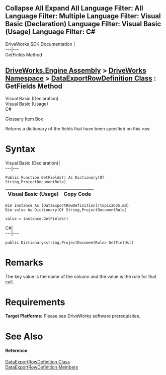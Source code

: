 Collapse All Expand All Language Filter: All  Language Filter: Multiple  Language Filter: Visual Basic (Declaration) Language Filter: Visual Basic (Usage) Language Filter: C#  
---  
DriveWorks SDK Documentation  |   
---|---  
GetFields Method   
  
[DriveWorks.Engine Assembly](topic2156.md) > [DriveWorks Namespace](topic2159.md) > [DataExportRowDefinition Class](topic2635.md) : GetFields Method  
---  
  
Visual Basic (Declaration)    
Visual Basic (Usage)    
C# 

Glossary Item Box

Returns a dictionary of the fields that have been specified on this row. 

# Syntax

Visual Basic (Declaration)|   
---|---  
      
    
    Public Function GetFields() As Dictionary(Of String,ProjectDocumentRule)  
  
Visual Basic (Usage)| Copy Code  
---|---  
      
    
    Dim instance As [DataExportRowDefinition](topic2635.md)
    Dim value As Dictionary(Of String,ProjectDocumentRule)
     
    value = instance.GetFields()  
  
C#|   
---|---  
      
    
    public Dictionary<string,ProjectDocumentRule> GetFields()  
  
# Remarks

The key value is the name of the column and the value is the rule for that cell.

# Requirements

**Target Platforms:** Please see DriveWorks software prerequisites.

# See Also

#### Reference

[DataExportRowDefinition Class](topic2635.md)   
[DataExportRowDefinition Members](topic2636.md)


